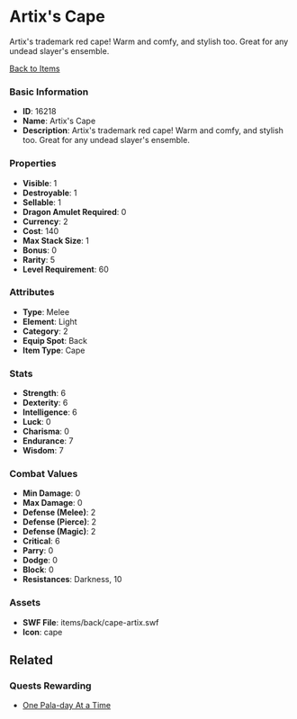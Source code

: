 # Artix's Cape

Artix's trademark red cape! Warm and comfy, and stylish too. Great for any undead slayer's ensemble.

[Back to Items](../items.md)

### Basic Information

- **ID**: 16218
- **Name**: Artix&#039;s Cape
- **Description**: Artix&#039;s trademark red cape! Warm and comfy, and stylish too. Great for any undead slayer&#039;s ensemble.

### Properties

- **Visible**: 1
- **Destroyable**: 1
- **Sellable**: 1
- **Dragon Amulet Required**: 0
- **Currency**: 2
- **Cost**: 140
- **Max Stack Size**: 1
- **Bonus**: 0
- **Rarity**: 5
- **Level Requirement**: 60

### Attributes

- **Type**: Melee
- **Element**: Light
- **Category**: 2
- **Equip Spot**: Back
- **Item Type**: Cape

### Stats

- **Strength**: 6
- **Dexterity**: 6
- **Intelligence**: 6
- **Luck**: 0
- **Charisma**: 0
- **Endurance**: 7
- **Wisdom**: 7

### Combat Values

- **Min Damage**: 0
- **Max Damage**: 0
- **Defense (Melee)**: 2
- **Defense (Pierce)**: 2
- **Defense (Magic)**: 2
- **Critical**: 6
- **Parry**: 0
- **Dodge**: 0
- **Block**: 0
- **Resistances**: Darkness, 10

### Assets

- **SWF File**: items/back/cape-artix.swf
- **Icon**: cape

## Related

### Quests Rewarding

- [One Pala-day At a Time](../quests/1378-one-pala-day-at-a-time.md)

